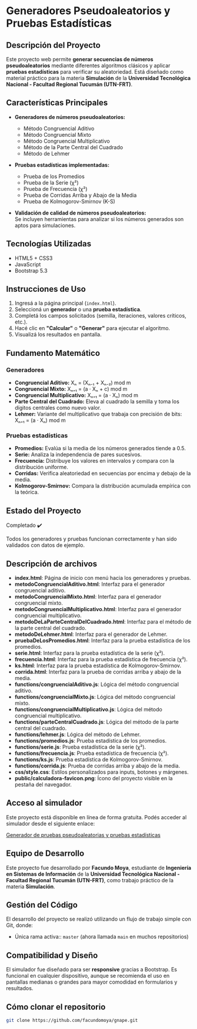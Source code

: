 # Generadores Pseudoaleatorios y Pruebas Estadísticas

## Descripción del Proyecto

Este proyecto web permite **generar secuencias de números pseudoaleatorios** mediante diferentes algoritmos clásicos y aplicar **pruebas estadísticas** para verificar su aleatoriedad. Está diseñado como material práctico para la materia **Simulación** de la **Universidad Tecnológica Nacional - Facultad Regional Tucumán (UTN-FRT)**.

## Características Principales

- **Generadores de números pseudoaleatorios:**
  - Método Congruencial Aditivo
  - Método Congruencial Mixto
  - Método Congruencial Multiplicativo
  - Método de la Parte Central del Cuadrado
  - Método de Lehmer

- **Pruebas estadísticas implementadas:**
  - Prueba de los Promedios
  - Prueba de la Serie (χ²)
  - Prueba de Frecuencia (χ²)
  - Prueba de Corridas Arriba y Abajo de la Media
  - Prueba de Kolmogorov-Smirnov (K-S)

- **Validación de calidad de números pseudoaleatorios:**  
  Se incluyen herramientas para analizar si los números generados son aptos para simulaciones.

## Tecnologías Utilizadas

- HTML5 + CSS3  
- JavaScript  
- Bootstrap 5.3  

## Instrucciones de Uso

1. Ingresá a la página principal (`index.html`).
2. Seleccioná un **generador** o una **prueba estadística**.
3. Completá los campos solicitados (semilla, iteraciones, valores críticos, etc.).
4. Hacé clic en **"Calcular"** o **"Generar"** para ejecutar el algoritmo.
5. Visualizá los resultados en pantalla.

## Fundamento Matemático

### Generadores

- **Congruencial Aditivo:**
Xₙ = (Xₙ₋₁ + Xₙ₋₂) mod m
- **Congruencial Mixto:**
Xₙ₊₁ = (a · Xₙ + c) mod m
- **Congruencial Multiplicativo:**
Xₙ₊₁ = (a · Xₙ) mod m
- **Parte Central del Cuadrado:** Eleva al cuadrado la semilla y toma los dígitos centrales como nuevo valor.
- **Lehmer:** Variante del multiplicativo que trabaja con precisión de bits: Xₙ₊₁ = (a · Xₙ) mod m


### Pruebas estadísticas

- **Promedios:** Evalúa si la media de los números generados tiende a 0.5.  
- **Serie:** Analiza la independencia de pares sucesivos.  
- **Frecuencia:** Distribuye los valores en intervalos y compara con la distribución uniforme.  
- **Corridas:** Verifica aleatoriedad en secuencias por encima y debajo de la media.  
- **Kolmogorov-Smirnov:** Compara la distribución acumulada empírica con la teórica.

## Estado del Proyecto

Completado ✔️  

Todos los generadores y pruebas funcionan correctamente y han sido validados con datos de ejemplo.

## Descripción de archivos

- **index.html**: Página de inicio con menú hacia los generadores y pruebas.  
- **metodoCongruencialAditivo.html**: Interfaz para el generador congruencial aditivo.  
- **metodoCongruencialMixto.html**: Interfaz para el generador congruencial mixto.  
- **metodoCongruencialMultiplicativo.html**: Interfaz para el generador congruencial multiplicativo.  
- **metodoDeLaParteCentralDelCuadrado.html**: Interfaz para el método de la parte central del cuadrado.  
- **metodoDeLehmer.html**: Interfaz para el generador de Lehmer.  
- **pruebaDeLosPromedios.html**: Interfaz para la prueba estadística de los promedios.  
- **serie.html**: Interfaz para la prueba estadística de la serie (χ²).  
- **frecuencia.html**: Interfaz para la prueba estadística de frecuencia (χ²).  
- **ks.html**: Interfaz para la prueba estadística de Kolmogorov-Smirnov.  
- **corrida.html**: Interfaz para la prueba de corridas arriba y abajo de la media.  
- **functions/congruencialAditivo.js**: Lógica del método congruencial aditivo.  
- **functions/congruencialMixto.js**: Lógica del método congruencial mixto.  
- **functions/congruencialMultiplicativo.js**: Lógica del método congruencial multiplicativo.  
- **functions/parteCentralCuadrado.js**: Lógica del método de la parte central del cuadrado.  
- **functions/lehmer.js**: Lógica del método de Lehmer.  
- **functions/promedios.js**: Prueba estadística de los promedios.  
- **functions/serie.js**: Prueba estadística de la serie (χ²).  
- **functions/frecuencia.js**: Prueba estadística de frecuencia (χ²).  
- **functions/ks.js**: Prueba estadística de Kolmogorov-Smirnov.  
- **functions/corrida.js**: Prueba de corridas arriba y abajo de la media.
- **css/style.css**: Estilos personalizados para inputs, botones y márgenes.  
- **public/calculadora-favicon.png**: Ícono del proyecto visible en la pestaña del navegador.

## Acceso al simulador
Este proyecto está disponible en línea de forma gratuita.
Podés acceder al simulador desde el siguiente enlace:

[Generador de pruebas pseudoaleatorias y pruebas estadísticas](https://simulaciongnape.netlify.app/)

## Equipo de Desarrollo

Este proyecto fue desarrollado por **Facundo Moya**, estudiante de **Ingeniería en Sistemas de Información** de la **Universidad Tecnológica Nacional - Facultad Regional Tucumán (UTN-FRT)**, como trabajo práctico de la materia **Simulación**.

## Gestión del Código

El desarrollo del proyecto se realizó utilizando un flujo de trabajo simple con Git, donde:

- Única rama activa:: `master` (ahora llamada `main` en muchos repositorios)

## Compatibilidad y Diseño

El simulador fue diseñado para ser **responsive** gracias a Bootstrap. Es funcional en cualquier dispositivo, aunque se recomienda el uso en pantallas medianas o grandes para mayor comodidad en formularios y resultados.

## Cómo clonar el repositorio

```bash
git clone https://github.com/facundomoya/gnape.git
